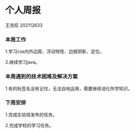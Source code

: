 # 个人周报

王克旺 202112633

### 本周工作

 1.学习css内外边距、浮动特性、边框阴影、定位。

 2.继续学习java。

### 本周遇到的技术困难及解决方案

 1.有的标签名没有记住，无法自地运用，需要继续消化所学知识。

### 下周安排

 1.完成实验班发布的任务。

 2.完成学校的学习任务。